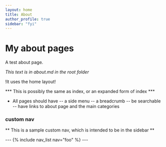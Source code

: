 ```yaml
---
layout: home
title: About
author_profile: true
sidebar: "fyi"
---
```

# My about pages

A test about page.

_This text is in about.md in the root folder_

!It uses the home layout!

*** This is possibly the same as index, or an expanded form of index ***

- All pages should have
-- a side menu
-- a breadcrumb
-- be searchable
-- have links to about page and the main categories

### custom nav
** This is a sample custom nav, which is intended to be in the sidebar **
<html>
---
{% include nav_list nav="foo" %}
---
</html>
